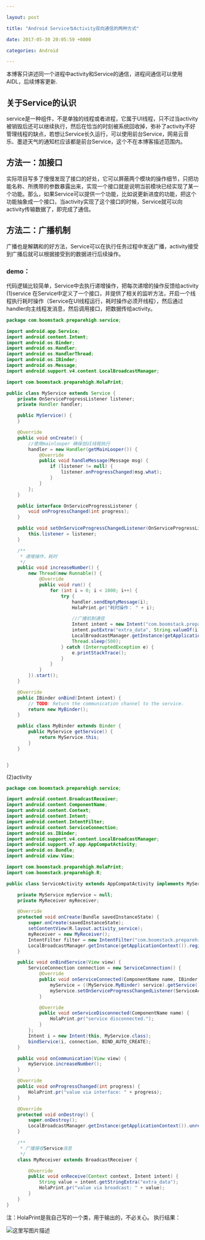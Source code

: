 ```yaml
---

layout: post 

title: "Android Service与Activity双向通信的两种方式" 

date: 2017-05-30 20:05:59 +0800 

categories: Android

---
```


本博客只讲述同一个进程中activity和Service的通信，进程间通信可以使用AIDL，后续博客更新.
## 关于Service的认识
service是一种组件，不是单独的线程或者进程，它属于UI线程，只不过当activity被销毁后还可以继续执行，然后在恰当的时刻被系统回收掉，弥补了activity不好管理线程的缺点，若想让Service长久运行，可以使用前台Service，网易云音乐、墨迹天气的通知栏应该都是前台Service，这个不在本博客描述范围内。
## 方法一：加接口
实际项目写多了慢慢发现了接口的好处，它可以屏蔽两个模块的操作细节，只把功能名称、所携带的参数暴露出来，实现一个接口就是说明当前模块已经实现了某一个功能。那么，如果Service可以提供一个功能，比如说更新进度的功能，把这个功能抽象成一个接口，当activity实现了这个接口的时候，Service就可以向activity传输数据了，即完成了通信。
## 方法二：广播机制
广播也是解耦和的好方法，Service可以在执行任务过程中发送广播，activity接受到广播后就可以根据接受到的数据进行后续操作。
### demo：
代码逻辑比较简单，Service中去执行递增操作，把每次递增的操作反馈给activity  
(1)service
在Service中定义了一个接口，并提供了相关的监听方法，开启一个线程执行耗时操作（Service在UI线程运行，耗时操作必须开线程），然后通过handler向主线程发消息，然后调用接口，把数据传给activity。
```java
package com.boomstack.preparehigh.service;

import android.app.Service;
import android.content.Intent;
import android.os.Binder;
import android.os.Handler;
import android.os.HandlerThread;
import android.os.IBinder;
import android.os.Message;
import android.support.v4.content.LocalBroadcastManager;

import com.boomstack.preparehigh.HolaPrint;

public class MyService extends Service {
    private OnServiceProgressListener listener;
    private Handler handler;

    public MyService() {
    }

    @Override
    public void onCreate() {
        //使用mainlooper 确保在UI线程执行
        handler = new Handler(getMainLooper()) {
            @Override
            public void handleMessage(Message msg) {
                if (listener != null) {
                    listener.onProgressChanged(msg.what);
                }
            }
        };
    }

    public interface OnServiceProgressListener {
        void onProgressChanged(int progress);
    }

    public void setOnServiceProgressChangedListener(OnServiceProgressListener listener) {
        this.listener = listener;
    }

    /**
     * 递增操作，耗时
     */
    public void increaseNumber() {
        new Thread(new Runnable() {
            @Override
            public void run() {
                for (int i = 0; i < 1000; i++) {
                    try {
                        handler.sendEmptyMessage(i);
                        HolaPrint.pr("耗时操作： " + i);

                        //广播机制通信
                        Intent intent = new Intent("com.boomstack.preparehigh.service");
                        intent.putExtra("extra_data", String.valueOf(i));
                        LocalBroadcastManager.getInstance(getApplicationContext()).sendBroadcast(intent);
                        Thread.sleep(500);
                    } catch (InterruptedException e) {
                        e.printStackTrace();
                    }
                }
            }
        }).start();
    }

    @Override
    public IBinder onBind(Intent intent) {
        // TODO: Return the communication channel to the service.
        return new MyBinder();
    }

    public class MyBinder extends Binder {
        public MyService getService() {
            return MyService.this;
        }
    }


}

```
(2)activity
```java
package com.boomstack.preparehigh.service;

import android.content.BroadcastReceiver;
import android.content.ComponentName;
import android.content.Context;
import android.content.Intent;
import android.content.IntentFilter;
import android.content.ServiceConnection;
import android.os.IBinder;
import android.support.v4.content.LocalBroadcastManager;
import android.support.v7.app.AppCompatActivity;
import android.os.Bundle;
import android.view.View;

import com.boomstack.preparehigh.HolaPrint;
import com.boomstack.preparehigh.R;

public class ServiceActivity extends AppCompatActivity implements MyService.OnServiceProgressListener {

    private MyService myService = null;
    private MyReceiver myReceiver;

    @Override
    protected void onCreate(Bundle savedInstanceState) {
        super.onCreate(savedInstanceState);
        setContentView(R.layout.activity_service);
        myReceiver = new MyReceiver();
        IntentFilter filter = new IntentFilter("com.boomstack.preparehigh.service");
        LocalBroadcastManager.getInstance(getApplicationContext()).registerReceiver(myReceiver, filter);
    }

    public void onBindService(View view) {
        ServiceConnection connection = new ServiceConnection() {
            @Override
            public void onServiceConnected(ComponentName name, IBinder service) {
                myService = ((MyService.MyBinder) service).getService();
                myService.setOnServiceProgressChangedListener(ServiceActivity.this);
            }

            @Override
            public void onServiceDisconnected(ComponentName name) {
                HolaPrint.pr("service disconnected.");
            }
        };
        Intent i = new Intent(this, MyService.class);
        bindService(i, connection, BIND_AUTO_CREATE);
    }

    public void onCommunication(View view) {
        myService.increaseNumber();
    }

    @Override
    public void onProgressChanged(int progress) {
        HolaPrint.pr("value via interface: " + progress);
    }

    @Override
    protected void onDestroy() {
        super.onDestroy();
        LocalBroadcastManager.getInstance(getApplicationContext()).unregisterReceiver(myReceiver);
    }

    /**
     * 广播接收Service消息
     */
    class MyReceiver extends BroadcastReceiver {

        @Override
        public void onReceive(Context context, Intent intent) {
            String value = intent.getStringExtra("extra_data");
            HolaPrint.pr("value via broadcast: " + value);
        }
    }
}

```
注：HolaPrint是我自己写的一个类，用于输出的，不必关心。
执行结果：

![这里写图片描述](https://github.com/boomstack/boomstack.github.io/blob/master/assets/all/nbmndsfas454342.png?raw=true)
